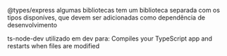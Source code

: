 @types/express
algumas bibliotecas tem um biblioteca separada com os tipos disponíves, que devem ser adicionadas como dependência de desenvolvimento

ts-node-dev
utilizado em dev para: Compiles your TypeScript app and restarts when files are modified

